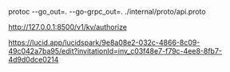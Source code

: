 protoc --go_out=. --go-grpc_out=. ./internal/proto/api.proto

http://127.0.0.1:8500/v1/kv/authorize

https://lucid.app/lucidspark/9e8a08e2-032c-4866-8c09-49c042a7ba95/edit?invitationId=inv_c03f48e7-f79c-4ee8-8fb7-4d9d0dce0214
